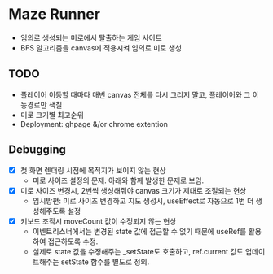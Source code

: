 # Maze Runner

- 임의로 생성되는 미로에서 탈출하는 게임 사이트
- BFS 알고리즘을 canvas에 적용시켜 임의로 미로 생성

## TODO

- 플레이어 이동할 때마다 매번 canvas 전체를 다시 그리지 말고, 플레이어와 그 이동경로만 색칠
- 미로 크기별 최고순위
- Deployment: ghpage &/or chrome extention

## Debugging

- [x] 첫 화면 렌더링 시점에 목적지가 보이지 않는 현상
  - 미로 사이즈 설정의 문제. 아래와 함께 발생한 문제로 보임.
- [x] 미로 사이즈 변경시, 2번씩 생성해줘야 canvas 크기가 제대로 조절되는 현상
  - 임시방편: 미로 사이즈 변경하고 지도 생성시, useEffect로 자동으로 1번 더 생성해주도록 설정
- [x] 키보드 조작시 moveCount 값이 수정되지 않는 현상
  - 이벤트리스너에서는 변경된 state 값에 접근할 수 없기 때문에 useRef를 활용하여 접근하도록 수정.
  - 실제로 state 값을 수정해주는 \_setState도 호출하고, ref.current 값도 업데이트해주는 setState 함수를 별도로 정의.
